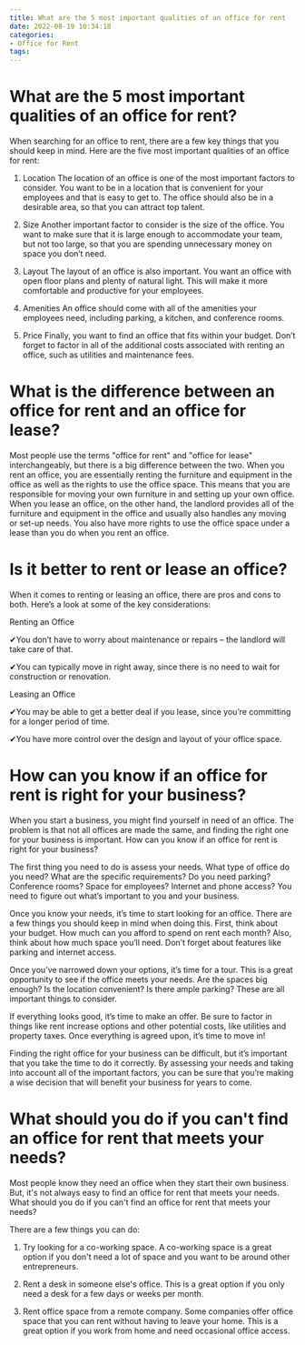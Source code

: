 ```yaml
---
title: What are the 5 most important qualities of an office for rent
date: 2022-08-19 10:34:18
categories:
- Office for Rent
tags:
---
```



#  What are the 5 most important qualities of an office for rent?

When searching for an office to rent, there are a few key things that you should keep in mind. Here are the five most important qualities of an office for rent: 

1. Location 
The location of an office is one of the most important factors to consider. You want to be in a location that is convenient for your employees and that is easy to get to. The office should also be in a desirable area, so that you can attract top talent.

2. Size 
Another important factor to consider is the size of the office. You want to make sure that it is large enough to accommodate your team, but not too large, so that you are spending unnecessary money on space you don’t need.

3. Layout 
The layout of an office is also important. You want an office with open floor plans and plenty of natural light. This will make it more comfortable and productive for your employees.

4. Amenities 
An office should come with all of the amenities your employees need, including parking, a kitchen, and conference rooms.

5. Price 
Finally, you want to find an office that fits within your budget. Don’t forget to factor in all of the additional costs associated with renting an office, such as utilities and maintenance fees.

#  What is the difference between an office for rent and an office for lease?

Most people use the terms "office for rent" and "office for lease" interchangeably, but there is a big difference between the two. When you rent an office, you are essentially renting the furniture and equipment in the office as well as the rights to use the office space. This means that you are responsible for moving your own furniture in and setting up your own office. When you lease an office, on the other hand, the landlord provides all of the furniture and equipment in the office and usually also handles any moving or set-up needs. You also have more rights to use the office space under a lease than you do when you rent an office.

#  Is it better to rent or lease an office? 

When it comes to renting or leasing an office, there are pros and cons to both. Here’s a look at some of the key considerations:

Renting an Office

✔You don’t have to worry about maintenance or repairs – the landlord will take care of that.

✔You can typically move in right away, since there is no need to wait for construction or renovation.

Leasing an Office

✔You may be able to get a better deal if you lease, since you’re committing for a longer period of time.

✔You have more control over the design and layout of your office space.

#  How can you know if an office for rent is right for your business?

When you start a business, you might find yourself in need of an office. The problem is that not all offices are made the same, and finding the right one for your business is important. How can you know if an office for rent is right for your business?

The first thing you need to do is assess your needs. What type of office do you need? What are the specific requirements? Do you need parking? Conference rooms? Space for employees? Internet and phone access? You need to figure out what’s important to you and your business.

Once you know your needs, it’s time to start looking for an office. There are a few things you should keep in mind when doing this. First, think about your budget. How much can you afford to spend on rent each month? Also, think about how much space you’ll need. Don’t forget about features like parking and internet access.

Once you’ve narrowed down your options, it’s time for a tour. This is a great opportunity to see if the office meets your needs. Are the spaces big enough? Is the location convenient? Is there ample parking? These are all important things to consider.

If everything looks good, it’s time to make an offer. Be sure to factor in things like rent increase options and other potential costs, like utilities and property taxes. Once everything is agreed upon, it’s time to move in!

Finding the right office for your business can be difficult, but it’s important that you take the time to do it correctly. By assessing your needs and taking into account all of the important factors, you can be sure that you’re making a wise decision that will benefit your business for years to come.

#  What should you do if you can't find an office for rent that meets your needs?

Most people know they need an office when they start their own business. But, it's not always easy to find an office for rent that meets your needs. What should you do if you can't find an office for rent that meets your needs?

There are a few things you can do:

1. Try looking for a co-working space. A co-working space is a great option if you don't need a lot of space and you want to be around other entrepreneurs.

2. Rent a desk in someone else's office. This is a great option if you only need a desk for a few days or weeks per month.

3. Rent office space from a remote company. Some companies offer office space that you can rent without having to leave your home. This is a great option if you work from home and need occasional office access.